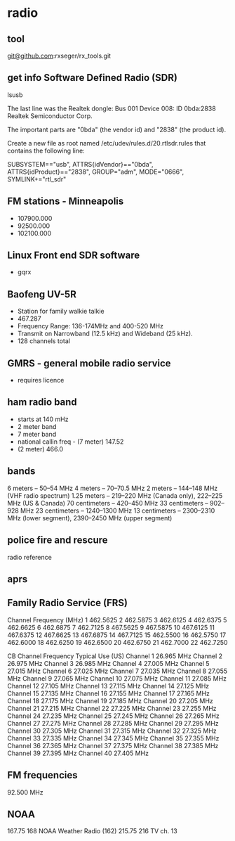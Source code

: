 # radio

## tool
git@github.com:rxseger/rx_tools.git

## get info Software Defined Radio (SDR)
lsusb

The last line was the Realtek dongle:
Bus 001 Device 008: ID 0bda:2838 Realtek Semiconductor Corp.

The important parts are "0bda" (the vendor id) and "2838" (the product id).

Create a new file as root named /etc/udev/rules.d/20.rtlsdr.rules that contains the following line:

SUBSYSTEM=="usb", ATTRS{idVendor}=="0bda", ATTRS{idProduct}=="2838", GROUP="adm", MODE="0666", SYMLINK+="rtl_sdr"

## FM stations - Minneapolis
- 107900.000
- 92500.000
- 102100.000

## Linux Front end SDR software
- gqrx

## Baofeng UV-5R
- Station for family walkie talkie
- 467.287
- Frequency Range: 136-174MHz and 400-520 MHz
- Transmit on Narrowband (12.5 kHz) and Wideband (25 kHz).
- 128 channels total

## GMRS - general mobile radio service
- requires licence

## ham radio band
- starts at 140 mHz
- 2 meter band
- 7 meter band
- national callin freq - (7 meter) 147.52
- (2 meter) 466.0

## bands
6 meters – 50–54 MHz
4 meters – 70–70.5 MHz
2 meters – 144–148 MHz (VHF radio spectrum)
1.25 meters – 219–220 MHz (Canada only), 222–225 MHz (US & Canada)
70 centimeters – 420–450 MHz
33 centimeters – 902–928 MHz
23 centimeters – 1240–1300 MHz
13 centimeters – 2300–2310 MHz (lower segment), 2390–2450 MHz (upper segment)

## police fire and rescure
radio reference

## aprs

## Family Radio Service (FRS)
Channel	Frequency (MHz)
1	462.5625
2	462.5875
3	462.6125
4	462.6375
5	462.6625
6	462.6875
7	462.7125
8	467.5625
9	467.5875
10	467.6125
11	467.6375
12	467.6625
13	467.6875
14	467.7125
15	462.5500
16	462.5750
17	462.6000
18	462.6250
19	462.6500
20	462.6750
21	462.7000
22	462.7250

CB Channel	Frequency	Typical Use (US)
Channel 1	26.965 MHz
Channel 2	26.975 MHz
Channel 3	26.985 MHz
Channel 4	27.005 MHz
Channel 5	27.015 MHz
Channel 6	27.025 MHz
Channel 7	27.035 MHz
Channel 8	27.055 MHz
Channel 9	27.065 MHz
Channel 10	27.075 MHz
Channel 11	27.085 MHz
Channel 12	27.105 MHz
Channel 13	27.115 MHz
Channel 14	27.125 MHz
Channel 15	27.135 MHz
Channel 16	27.155 MHz
Channel 17	27.165 MHz
Channel 18	27.175 MHz
Channel 19	27.185 MHz
Channel 20	27.205 MHz
Channel 21	27.215 MHz
Channel 22	27.225 MHz
Channel 23	27.255 MHz
Channel 24	27.235 MHz
Channel 25	27.245 MHz
Channel 26	27.265 MHz
Channel 27	27.275 MHz
Channel 28	27.285 MHz
Channel 29	27.295 MHz
Channel 30	27.305 MHz
Channel 31	27.315 MHz
Channel 32	27.325 MHz
Channel 33	27.335 MHz
Channel 34	27.345 MHz
Channel 35	27.355 MHz
Channel 36	27.365 MHz
Channel 37	27.375 MHz
Channel 38	27.385 MHz
Channel 39	27.395 MHz
Channel 40	27.405 MHz

## FM frequencies
92.500 MHz

## NOAA
167.75	168	NOAA Weather Radio (162)
215.75	216	TV ch. 13
